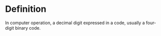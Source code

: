 # Definition

In computer operation, a decimal digit expressed in a code, usually a
four-digit binary code.
